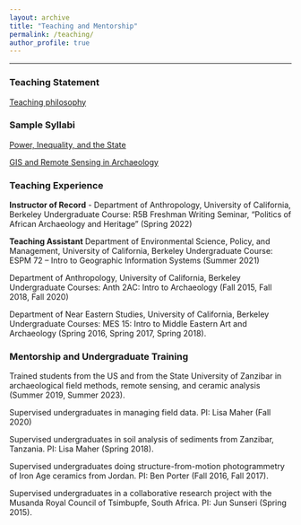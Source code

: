 ```yaml
---
layout: archive
title: "Teaching and Mentorship"
permalink: /teaching/
author_profile: true
---
```

---

### Teaching Statement
[Teaching philosophy](github.io/wolfalders/files/pdf/alders_teaching.pdf)

### Sample Syllabi
[Power, Inequality, and the State](github.io/wolfalders/files/pdf/alders_syllabus_powerheterarchy.pdf)

[GIS and Remote Sensing in Archaeology](github.io/wolfalders/files/pdf/alders_syllabus_gis.pdf)

### Teaching Experience
__Instructor of Record__ - Department of Anthropology, University of California, Berkeley
Undergraduate Course: R5B Freshman Writing Seminar, “Politics of African Archaeology and Heritage” (Spring 2022)

__Teaching Assistant__
Department of Environmental Science, Policy, and Management, University of California, Berkeley
Undergraduate Course: 	ESPM 72 – Intro to Geographic Information Systems (Summer 2021) 

Department of Anthropology, University of California, Berkeley
Undergraduate Courses: Anth 2AC: Intro to Archaeology (Fall 2015, Fall 2018, Fall 2020) 

Department of Near Eastern Studies, University of California, Berkeley
Undergraduate Courses: MES 15: Intro to Middle Eastern Art and Archaeology (Spring 2016, Spring 2017, Spring 2018).



### Mentorship and Undergraduate Training
Trained students from the US and from the State University of Zanzibar in archaeological field methods, remote sensing, and ceramic analysis (Summer 2019, Summer 2023).

Supervised undergraduates in managing field data. PI: Lisa Maher (Fall 2020)

Supervised undergraduates in soil analysis of sediments from Zanzibar, Tanzania. PI: Lisa Maher (Spring 2018).

Supervised undergraduates doing structure-from-motion photogrammetry of Iron Age ceramics from Jordan. PI: Ben Porter (Fall 2016, Fall 2017).

Supervised undergraduates in a collaborative research project with the Musanda Royal Council of Tsimbupfe, South Africa. PI: Jun Sunseri (Spring 2015).
